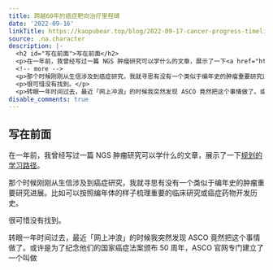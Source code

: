 ```yaml
---
title: 跨越60年的癌症靶向治疗里程碑
date: '2022-09-16'
linkTitle: https://kaopubear.top/blog/2022-09-17-cancer-progress-timeline/
source: .na.character
description: |-
  <h2 id="写在前面">写在前面</h2>
  <p>在一年前，我曾经写过一篇 NGS 肿瘤研究可以学什么的文章，展示了一下<a href="https://kaopubear.top/blog/2021-08-14-learn-lung-cancer/">规划的学习路径</a>。</p>
  <!-- more -->
  <p>那个时候刚刚从生信涉及到癌症研究，我就寻思有没有一个类似于编年史的肿瘤重要研究进展。比如可以按照编年体的样子梳理重要的临床研究或癌症药物开发历史。</p>
  <p>很可惜没有找到。</p>
  <p>转眼一年时间过去，最近「网上冲浪」的时候我突然发现 ASCO 竟然把这个事情做了。或许是为了纪念他们的国家癌症法案颁布 50 周年，ASCO 官网专门建立了一个叫做 <strong><a href="https://www.asco.org/research-guidelines/cancer-p ...
disable_comments: true
---
```

<h2 id="写在前面">写在前面</h2>
<p>在一年前，我曾经写过一篇 NGS 肿瘤研究可以学什么的文章，展示了一下<a href="https://kaopubear.top/blog/2021-08-14-learn-lung-cancer/">规划的学习路径</a>。</p>
<!-- more -->
<p>那个时候刚刚从生信涉及到癌症研究，我就寻思有没有一个类似于编年史的肿瘤重要研究进展。比如可以按照编年体的样子梳理重要的临床研究或癌症药物开发历史。</p>
<p>很可惜没有找到。</p>
<p>转眼一年时间过去，最近「网上冲浪」的时候我突然发现 ASCO 竟然把这个事情做了。或许是为了纪念他们的国家癌症法案颁布 50 周年，ASCO 官网专门建立了一个叫做 <strong><a href="https://www.asco.org/research-guidelines/cancer-p ...